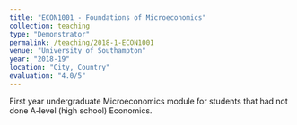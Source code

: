 ```yaml
---
title: "ECON1001 - Foundations of Microeconomics"
collection: teaching
type: "Demonstrator"
permalink: /teaching/2018-1-ECON1001
venue: "University of Southampton"
year: "2018-19"
location: "City, Country"
evaluation: "4.0/5"
---
```


First year undergraduate Microeconomics module for students that had not done A-level (high school) Economics.
